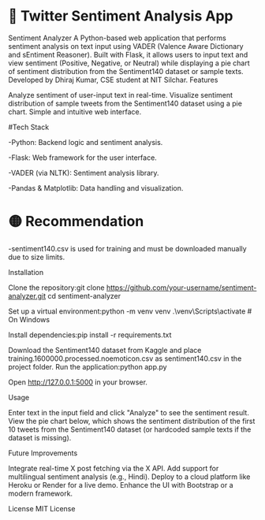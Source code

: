 # 🧠 Twitter Sentiment Analysis App

Sentiment Analyzer
A Python-based web application that performs sentiment analysis on text input using VADER (Valence Aware Dictionary and sEntiment Reasoner). Built with Flask, it allows users to input text and view sentiment (Positive, Negative, or Neutral) while displaying a pie chart of sentiment distribution from the Sentiment140 dataset or sample texts. Developed by Dhiraj Kumar, CSE student at NIT Silchar.
Features

Analyze sentiment of user-input text in real-time.
Visualize sentiment distribution of sample tweets from the Sentiment140 dataset using a pie chart.
Simple and intuitive web interface.

#Tech Stack

-Python: Backend logic and sentiment analysis.

-Flask: Web framework for the user interface.

-VADER (via NLTK): Sentiment analysis library.

-Pandas & Matplotlib: Data handling and visualization.

# 🟡 Recommendation
-sentiment140.csv is used for training and must be downloaded manually due to size limits.

Installation

Clone the repository:git clone https://github.com/your-username/sentiment-analyzer.git
cd sentiment-analyzer


Set up a virtual environment:python -m venv venv
.\venv\Scripts\activate  # On Windows


Install dependencies:pip install -r requirements.txt


Download the Sentiment140 dataset from Kaggle and place training.1600000.processed.noemoticon.csv as sentiment140.csv in the project folder.
Run the application:python app.py


Open http://127.0.0.1:5000 in your browser.

Usage

Enter text in the input field and click "Analyze" to see the sentiment result.
View the pie chart below, which shows the sentiment distribution of the first 10 tweets from the Sentiment140 dataset (or hardcoded sample texts if the dataset is missing).

Future Improvements

Integrate real-time X post fetching via the X API.
Add support for multilingual sentiment analysis (e.g., Hindi).
Deploy to a cloud platform like Heroku or Render for a live demo.
Enhance the UI with Bootstrap or a modern framework.

License
MIT License


